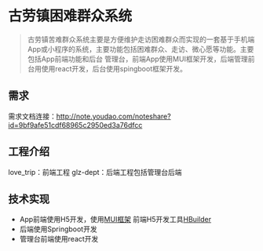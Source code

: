 
# 古劳镇困难群众系统
>古劳镇苦难群众系统主要是方便维护走访困难群众而实现的一套基于手机端App或小程序的系统，主要功能包括困难群众、走访、微心愿等功能。主要包括App前端功能和后台
管理台，前端App使用MUI框架开发，后端管理前台用使用react开发，后台使用spingboot框架开发。

## 需求
 需求文档连接：http://note.youdao.com/noteshare?id=9bf9afe51cdf68965c2950ed3a76dfcc

## 工程介绍
love_trip：前端工程
glz-dept：后端工程包括管理台后端

## 技术实现
- App前端使用H5开发，使用[MUI框架](http://dev.dcloud.net.cn/mui/) 前端H5开发工具[HBuilder](http://www.dcloud.io/)
- 后端使用Springboot开发
- 管理台前端使用react开发
